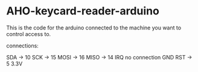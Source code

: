 # AHO-keycard-reader-arduino
This is the code for the arduino connected to the machine you want to control access to. 


connections:

SDA -> 10
SCK -> 15
MOSI -> 16
MISO -> 14
IRQ no connection
GND 
RST -> 5
3.3V
